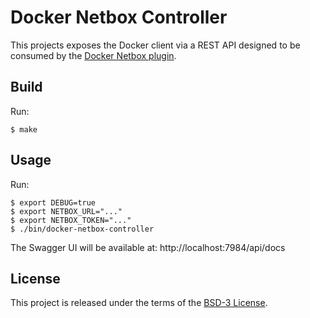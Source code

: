# Docker Netbox Controller

This projects exposes the Docker client via a REST API designed to be consumed
by the [Docker Netbox plugin](https://github.com/saashup/netbox-docker-plugin).

## Build

Run:

```shell
$ make
```

## Usage

Run:

```shell
$ export DEBUG=true
$ export NETBOX_URL="..."
$ export NETBOX_TOKEN="..."
$ ./bin/docker-netbox-controller
```

The Swagger UI will be available at: http://localhost:7984/api/docs

## License

This project is released under the terms of the [BSD-3 License](./LICENSE.txt).
